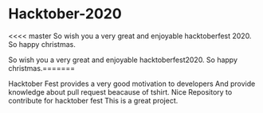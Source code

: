 # Hacktober-2020
<<<< master
So wish you a very great and enjoyable hacktoberfest 2020.
So happy christmas.

So wish you a very great and enjoyable hacktoberfest2020.
So happy christmas.=======

Hacktober Fest provides a very good motivation to developers
And provide knowledge about pull request 
beacause of tshirt.
Nice Repository to contribute for hacktober fest
This is a great project.

